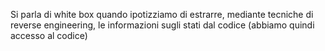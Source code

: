 Si parla di white box quando ipotizziamo di estrarre, mediante tecniche di reverse engineering, le informazioni sugli stati dal codice (abbiamo quindi accesso al codice)